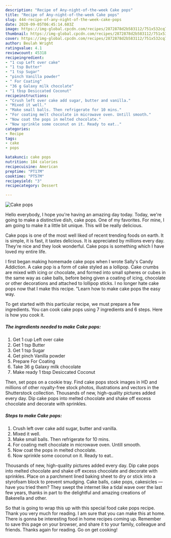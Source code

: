 ```yaml
---
description: "Recipe of Any-night-of-the-week Cake pops"
title: "Recipe of Any-night-of-the-week Cake pops"
slug: 444-recipe-of-any-night-of-the-week-cake-pops
date: 2020-09-05T06:45:14.603Z
image: https://img-global.cpcdn.com/recipes/2872878d2b583112/751x532cq70/cake-pops-recipe-main-photo.jpg
thumbnail: https://img-global.cpcdn.com/recipes/2872878d2b583112/751x532cq70/cake-pops-recipe-main-photo.jpg
cover: https://img-global.cpcdn.com/recipes/2872878d2b583112/751x532cq70/cake-pops-recipe-main-photo.jpg
author: Beulah Wright
ratingvalue: 4.1
reviewcount: 45318
recipeingredient:
- "1 cup Left over cake"
- "1 tsp Butter"
- "1 tsp Sugar"
- "pinch Vanilla powder"
- " For Coating"
- "36 g Galaxy milk chocolate"
- "1 tbsp Desiccated Coconut"
recipeinstructions:
- "Crush left over cake add sugar, butter and vanilla."
- "Mixed it well."
- "Make small balls. Then refrigerate for 10 mins."
- "For coating melt chocolate in microwave oven. Untill smooth."
- "Now coat the pops in melted chocolate."
- "Now sprinkle some coconut on it. Ready to eat.."
categories:
- Recipe
tags:
- cake
- pops

katakunci: cake pops 
nutrition: 184 calories
recipecuisine: American
preptime: "PT17M"
cooktime: "PT57M"
recipeyield: "3"
recipecategory: Dessert

---
```



![Cake pops](https://img-global.cpcdn.com/recipes/2872878d2b583112/751x532cq70/cake-pops-recipe-main-photo.jpg)

Hello everybody, I hope you're having an amazing day today. Today, we're going to make a distinctive dish, cake pops. One of my favorites. For mine, I am going to make it a little bit unique. This will be really delicious.

Cake pops is one of the most well liked of recent trending foods on earth. It is simple, it is fast, it tastes delicious. It is appreciated by millions every day. They're nice and they look wonderful. Cake pops is something which I have loved my entire life.

I first began making homemade cake pops when I wrote Sally&#39;s Candy Addiction. A cake pop is a form of cake styled as a lollipop. Cake crumbs are mixed with icing or chocolate, and formed into small spheres or cubes in the same way as cake balls, before being given a coating of icing, chocolate or other decorations and attached to lollipop sticks. I no longer hate cake pops now that I make this recipe. &#34;Learn how to make cake pops the easy way.


To get started with this particular recipe, we must prepare a few ingredients. You can cook cake pops using 7 ingredients and 6 steps. Here is how you cook it.

<!--inarticleads1-->

##### The ingredients needed to make Cake pops:

1. Get 1 cup Left over cake
1. Get 1 tsp Butter
1. Get 1 tsp Sugar
1. Get pinch Vanilla powder
1. Prepare  For Coating
1. Take 36 g Galaxy milk chocolate
1. Make ready 1 tbsp Desiccated Coconut


Then, set pops on a cookie tray. Find cake pops stock images in HD and millions of other royalty-free stock photos, illustrations and vectors in the Shutterstock collection. Thousands of new, high-quality pictures added every day. Dip cake pops into melted chocolate and shake off excess chocolate and decorate with sprinkles. 

<!--inarticleads2-->

##### Steps to make Cake pops:

1. Crush left over cake add sugar, butter and vanilla.
1. Mixed it well.
1. Make small balls. Then refrigerate for 10 mins.
1. For coating melt chocolate in microwave oven. Untill smooth.
1. Now coat the pops in melted chocolate.
1. Now sprinkle some coconut on it. Ready to eat..


Thousands of new, high-quality pictures added every day. Dip cake pops into melted chocolate and shake off excess chocolate and decorate with sprinkles. Place on a parchment lined baking sheet to dry or stick into a styrofoam block to prevent smudging. Cake balls, cake pops, cakesicles — have you tried them? They swept the internet like a tidal wave over the last few years, thanks in part to the delightful and amazing creations of Bakerella and other. 

So that is going to wrap this up with this special food cake pops recipe. Thank you very much for reading. I am sure that you can make this at home. There is gonna be interesting food in home recipes coming up. Remember to save this page on your browser, and share it to your family, colleague and friends. Thanks again for reading. Go on get cooking!
